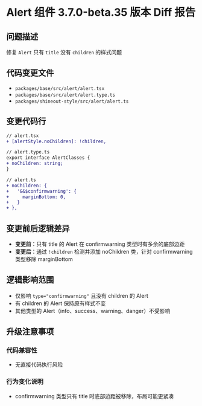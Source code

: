 # Alert 组件 3.7.0-beta.35 版本 Diff 报告

## 问题描述
修复 `Alert` 只有 `title` 没有 `children` 的样式问题

## 代码变更文件
- `packages/base/src/alert/alert.tsx`
- `packages/base/src/alert/alert.type.ts`
- `packages/shineout-style/src/alert/alert.ts`

## 变更代码行
```diff
// alert.tsx
+ [alertStyle.noChildren]: !children,

// alert.type.ts
export interface AlertClasses {
+ noChildren: string;
}

// alert.ts
+ noChildren: {
+   '&&$confirmwarning': {
+     marginBottom: 0,
+   }
+ },
```

## 变更前后逻辑差异
- **变更前**：只有 title 的 Alert 在 confirmwarning 类型时有多余的底部边距
- **变更后**：通过 `!children` 检测并添加 noChildren 类，针对 confirmwarning 类型移除 marginBottom

## 逻辑影响范围
- 仅影响 `type="confirmwarning"` 且没有 children 的 Alert
- 有 children 的 Alert 保持原有样式不变
- 其他类型的 Alert（info、success、warning、danger）不受影响

## 升级注意事项

### 代码兼容性
- 无直接代码执行风险

### 行为变化说明
- confirmwarning 类型只有 title 时底部边距被移除，布局可能更紧凑